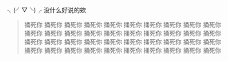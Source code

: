 ╮(╯▽╰)╭ 没什么好说的欸

> 捅死你 捅死你 捅死你 捅死你 捅死你 捅死你 捅死你 捅死你 捅死你 捅死你
> 捅死你 捅死你 捅死你 捅死你 捅死你 捅死你 捅死你 捅死你 捅死你 捅死你
> 捅死你 捅死你 捅死你 捅死你 捅死你 捅死你 捅死你 捅死你 捅死你 捅死你
> 捅死你 捅死你 捅死你 捅死你 捅死你 捅死你 捅死你 捅死你 捅死你 捅死你